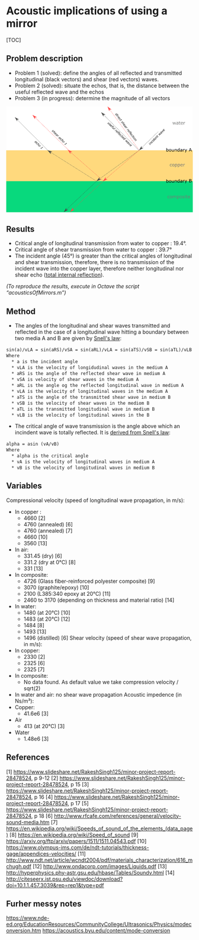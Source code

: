 # Acoustic implications of using a mirror
[TOC]

## Problem description

* Problem 1 (solved): define the angles of all reflected and transmitted longitudinal (black vectors) and shear (red vectors) waves.
* Problem 2 (solved): situate the echos, that is, the distance between the useful reflected wave and the echos
* Problem 3 (in progress): determine the magnitude of all vectors

![./Problem_description.png](./Problem_description.png)

## Results

* Critical angle of longitudinal transmission from water to copper : 19.4°.
* Critical angle of shear transmission from water to copper : 39.7°
* The incident angle (45°) is greater than the critical angles of longitudinal and shear transmission, therefore, there is no transmission of the incident wave into the copper layer, therefore neither longitudinal nor shear echo ([total internal reflection](https://en.wikipedia.org/wiki/Total_internal_reflection)).

*(To reproduce the results, execute in Octave the script “acousticsOfMirrors.m”)*

## Method

* The angles of the longitudinal and shear waves transmitted and reflected in the case of a longitudinal wave hitting a boundary between two media A and B are given by [Snell's law](https://de.wikipedia.org/wiki/Snelliussches_Brechungsgesetz#Akustik):
```
sin(a)/vLA = sin(aRS)/vSA = sin(aRL)/vLA = sin(aTS)/vSB = sin(aTL)/vLB
Where
  * a is the incident angle
  * vLA is the velocity of longidudinal waves in the medium A
  * aRS is the angle of the reflected shear wave in medium A
  * vSA is velocity of shear waves in the medium A
  * aRL is the angle og the reflected longitudinal wave in medium A
  * vLA is the velocity of longitudinal waves in the medium A
  * aTS is the angle of the transmitted shear wave in medium B
  * vSB is the velocity of shear waves in the mediom B
  * aTL is the transmitted longitudinal wave in medium B
  * vLB is the velocity of longitudinal waves in the B
```

* The critical angle of wave transmission is the angle above which an incindent wave is totally reflected. It is  [derived from Snell's law](https://en.wikipedia.org/wiki/Snell%27s_law#Total_internal_reflection_and_critical_angle): 
```
alpha = asin (vA/vB)
Where
  * alpha is the critical angle
  * vA is the velocity of longitudinal waves in medium A
  * vB is the velocity of longitudinal waves in medium B
```

## Variables

Compressional velocity (speed of longitudinal wave propagation, in m/s):
-   In copper :
    -   4660 [2]
    -   4760 (annealed) [6]
    -   4760 (annealed) [7]
    -   4660 [10]
    -   3560 [13]
-   In air:
    -   331.45 (dry) [6]
    -   331.2 (dry at 0°C) [8]
    -   331 [13]
-   In composite:
    -   4726 (Glass fiber-reinforced polyester composite) [9]
    -   3070 (graphite/epoxy) [10]
    -   2100 (L385:340 epoxy at 20°C) [11]
    -   2460 to 3170 (depending on thickness and material ratio) [14]
-   In water:
    -   1480 (at 20°C) [10]
    -   1483 (at 20°C) [12]
    -   1484 [8]
    -   1493 [13]
    -   1496 (distilled) [6]
Shear velocity (speed of shear wave propagation, in m/s):
-   In copper:
    -   2330 [2]
    -   2325 [6]
    -   2325 [7]
-   In composite:
    -   No data found. As default value we take compression velocity / sqrt(2)
-   In water and air: no shear wave propagation
Acoustic impedence (in Ns/m³):
-   Copper:
    -   41.6e6 [3]
-   Air
    -   413 (at 20°C) [3]
-   Water
    -   1.48e6 [3]

## References

[1] https://www.slideshare.net/RakeshSingh125/minor-project-report-28478524, p 9-12
[2] https://www.slideshare.net/RakeshSingh125/minor-project-report-28478524, p 15
[3] https://www.slideshare.net/RakeshSingh125/minor-project-report-28478524, p 16
[4] https://www.slideshare.net/RakeshSingh125/minor-project-report-28478524, p 17
[5] https://www.slideshare.net/RakeshSingh125/minor-project-report-28478524, p 18
[6] http://www.rfcafe.com/references/general/velocity-sound-media.htm
[7] https://en.wikipedia.org/wiki/Speeds_of_sound_of_the_elements_(data_page)
[8] https://en.wikipedia.org/wiki/Speed_of_sound
[9] https://arxiv.org/ftp/arxiv/papers/1511/1511.04543.pdf
[10] https://www.olympus-ims.com/de/ndt-tutorials/thickness-gage/appendices-velocities/
[11] http://www.ndt.net/article/wcndt2004/pdf/materials_characterization/616_mchugh.pdf
[12] http://www.ondacorp.com/images/Liquids.pdf
[13] http://hyperphysics.phy-astr.gsu.edu/hbase/Tables/Soundv.html
[14] http://citeseerx.ist.psu.edu/viewdoc/download?doi=10.1.1.457.3039&rep=rep1&type=pdf

## Furher messy notes
https://www.nde-ed.org/EducationResources/CommunityCollege/Ultrasonics/Physics/modeconversion.htm
https://acoustics.byu.edu/content/mode-conversion